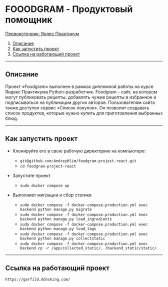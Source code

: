 # FOOODGRAM - Продуктовый помощник
[Первоисточник: Яндес Практикум](https://github.com/yandex-praktikum/foodgram-project-react)
1. [Описание](#description)
2. [Как запустить проект](#start)
3. [Ссылка на работающий проект](#website)
___
<a id="description"></a>
## Описание
Проект «Foodgram» выполнен в рамках дипломной работы на курсе Яндекс Практикума Python-разработчик.
Foodgram - сайт, на котором могут публиковать рецепты, добавлять чужие рецепты в избранное и подписываться на публикации других авторов. Пользователям сайта также доступен сервис «Список покупок». Он позволит создавать список продуктов, которые нужно купить для приготовления выбранных блюд.
___
<a id="start"></a>
## Как запустить проект
* Клонируйте его в свою рабочую директорию на компьютере:
    * ```git@github.com:AndreyHlim/foodgram-project-react.git```
    * ```cd foodgram-project-react```

* Запустите проект
    * ```sudo docker compose up```
* Выполняет миграции и сбор статики
    * ```sudo docker compose -f docker-compose.production.yml exec backend python manage.py migrate```
    * ```sudo docker compose -f docker-compose.production.yml exec backend python manage.py load_ingredients```
    * ```sudo docker compose -f docker-compose.production.yml exec backend python manage.py load_tags```
    * ```sudo docker compose -f docker-compose.production.yml exec backend python manage.py collectstatic```
    * ```sudo docker compose -f docker-compose.production.yml exec backend cp -r /app/collected_static/. /backend_static/static/```
___

<a id="website"></a>
## Ссылка на работающий проект 
    https://garfild.ddnsking.com/